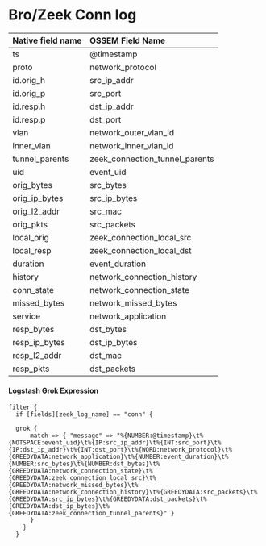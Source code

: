 # Bro/Zeek Conn log

|Native field name            |OSSEM Field Name                   |
|:----------------------------|:----------------------------------|
| ts                          | @timestamp                        |
| proto                       | network_protocol                  |
| id.orig_h                   | src_ip_addr                       |
| id.orig_p                   | src_port                          |
| id.resp.h                   | dst_ip_addr                       |
| id.resp.p                   | dst_port                          |
| vlan                        | network_outer_vlan_id             |
| inner_vlan                  | network_inner_vlan_id             |
| tunnel_parents              | zeek_connection_tunnel_parents    |
| uid                         | event_uid                         |
| orig_bytes                  | src_bytes                         |
| orig_ip_bytes               | src_ip_bytes                      |
| orig_l2_addr                | src_mac                           |
| orig_pkts                   | src_packets                       |
| local_orig                  | zeek_connection_local_src         |
| local_resp                  | zeek_connection_local_dst         |
| duration                    | event_duration                    |
| history                     | network_connection_history        |
| conn_state                  | network_connection_state          |
| missed_bytes                | network_missed_bytes              |
| service                     | network_application               |
| resp_bytes                  | dst_bytes                         |
| resp_ip_bytes               | dst_ip_bytes                      |
| resp_l2_addr                | dst_mac                           |
| resp_pkts                   | dst_packets                       |


#### Logstash Grok Expression

```
filter {
  if [fields][zeek_log_name] == "conn" {

  grok {
      match => { "message" => "%{NUMBER:@timestamp}\t%{NOTSPACE:event_uid}\t%{IP:src_ip_addr}\t%{INT:src_port}\t%{IP:dst_ip_addr}\t%{INT:dst_port}\t%{WORD:network_protocol}\t%{GREEDYDATA:network_application}\t%{NUMBER:event_duration}\t%{NUMBER:src_bytes}\t%{NUMBER:dst_bytes}\t%{GREEDYDATA:network_connection_state}\t%{GREEDYDATA:zeek_connection_local_src}\t%{GREEDYDATA:network_missed_bytes}\t%{GREEDYDATA:network_connection_history}\t%{GREEDYDATA:src_packets}\t%{GREEDYDATA:src_ip_bytes}\t%{GREEDYDATA:dst_packets}\t%{GREEDYDATA:dst_ip_bytes}\t%{GREEDYDATA:zeek_connection_tunnel_parents}" }
      }
    }
  }
```